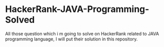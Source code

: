# HackerRank-JAVA-Programming-Solved
All those question which i m going to solve on HackerRank related to JAVA programming language, I will put their solution in this repository.
